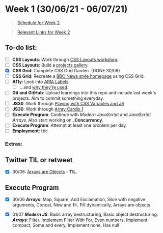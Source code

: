 # Week 1 (30/06/21 - 06/07/21)

> [Schedule for Week 2](https://learn.foundersandcoders.com/course/syllabus/pre-apprenticeship-2/schedule/).

> [Relevant Links for Week 2](https://mjow1999.github.io/FAC-Links/)

## To-do list:

- [ ] __CSS Layouts__: Work through [CSS Layouts workshop](https://learn.foundersandcoders.com/workshops/css-layout/).
- [ ] __CSS Layouts__: Build a [projects gallery](https://learn.foundersandcoders.com/course/syllabus/pre-apprenticeship-2/project/).
- [x] __CSS Grid__: Complete CSS Grid Garden. (DONE 30/06)
- [ ] __CSS Grid__: Recreate a [BBC News style homepage](https://github.com/bobbysebolao/learn-css-grid) using CSS Grid.
- [ ] __A11y__: Look into [ARIA Labels](https://css-tricks.com/why-how-and-when-to-use-semantic-html-and-aria/) 
  - [ ]  ...and [why they're used](https://www.24a11y.com/2019/what-a-year-of-learning-and-teaching-accessibility-taught-me/).
- [ ]  __Git and GitHub__: Upload learnings into this repo and include last week's projects. Aim to commit something everyday.
- [ ]  __JS30__: Work through [Playing with CSS Variables and JS](https://courses.wesbos.com/account/access/60d7a25c8981fd4f947017c5/view/194130480)
- [ ]  __JS30__: Work through [Array Cardio 1](https://courses.wesbos.com/account/access/60d7a25c8981fd4f947017c5/view/194130346)
- [ ]  __Execute Program__: Continue with _Modern JavaScript_ and _JavaScript Arrays_. Also start working on ___Concurrency__.
- [ ]  __Execute Program__: Attempt at least one problem per day.
- [ ]  __Employment__: tbc

### Extras:


## Twitter TIL or retweet
- [x] 30/06: [Arrays are Objects](https://twitter.com/michWills99/status/1410252523768889344?s=20) - __TIL__.


## Execute Program

- [x] 30/06 ___Arrays___: Map, Square, Add Exclamation, Slice with negative arguments, Concat, New and fill, Fill dynamically, Arrays are objects
- [x] 01/07 ___Modern JS___: Basic array destructuring, Basic object destructuring. ___Arrays___: Filter. Implement Filter With For, Even numbers, Implement compact, Some and every, Implement none, Has null


